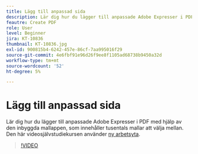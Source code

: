 ```yaml
---
title: Lägg till anpassad sida
description: Lär dig hur du lägger till anpassade Adobe Expresser i PDF med hjälp av den integrerade sidappen
feautre: Create PDF
role: User
level: Beginner
jira: KT-10836
thumbnail: KT-10836.jpg
exl-id: 900815b4-6242-457e-86cf-7aa995016f29
source-git-commit: 4e6fbf91e96d26f9ee8f1105ad68738b9450a32d
workflow-type: tm+mt
source-wordcount: '52'
ht-degree: 5%

---
```


# Lägg till anpassad sida

Lär dig hur du lägger till anpassade Adobe Expresser i PDF med hjälp av den inbyggda mallappen, som innehåller tusentals mallar att välja mellan. Den här videosjälvstudiekursen använder [ny arbetsyta](new-workspace.md).

>[!VIDEO](https://video.tv.adobe.com/v/347331?quality=12&learn=on&hidetitle=true)
